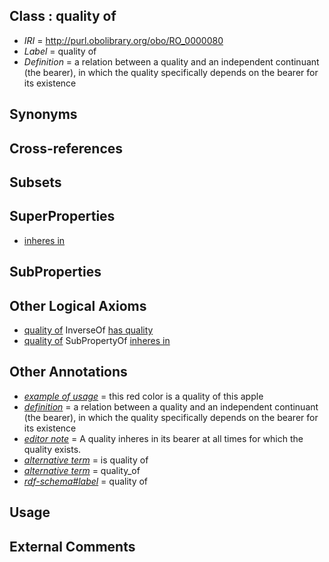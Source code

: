 
## Class : quality of

 * *IRI* = http://purl.obolibrary.org/obo/RO_0000080
 * *Label* = quality of
 * *Definition* = a relation between a quality and an independent continuant (the bearer), in which the quality specifically depends on the bearer for its existence

## Synonyms


## Cross-references


## Subsets


## SuperProperties

 * [inheres in](../../RO/52/RO_0000052.md)

## SubProperties


## Other Logical Axioms

 * [quality of](../../RO/80/RO_0000080.md) InverseOf [has quality](../../RO/86/RO_0000086.md)
 * [quality of](../../RO/80/RO_0000080.md) SubPropertyOf [inheres in](../../RO/52/RO_0000052.md)

## Other Annotations

 * *[example of usage](../../IAO/12/IAO_0000112.md)* = this red color is a quality of this apple
 * *[definition](../../IAO/15/IAO_0000115.md)* = a relation between a quality and an independent continuant (the bearer), in which the quality specifically depends on the bearer for its existence
 * *[editor note](../../IAO/16/IAO_0000116.md)* = A quality inheres in its bearer at all times for which the quality exists.
 * *[alternative term](../../IAO/18/IAO_0000118.md)* = is quality of
 * *[alternative term](../../IAO/18/IAO_0000118.md)* = quality_of
 * *[rdf-schema#label](../../el/rdf-schema#label.md)* = quality of

## Usage


## External Comments


